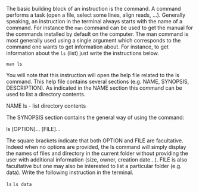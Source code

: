 

The basic building block of an instruction is the command. A command performs a task (open a file, select some lines, align reads, ...). Generally speaking, an instruction in the terminal always starts with the name of a command. For instance the `man` command can be used to get the manual for the commands installed by default on the computer. The man command is most generally used using a single argument which corresponds to the command one wants to get information about. For instance, to get information about the `ls` (list)  just write the instructions below. 

`man ls`

You will note that this instruction will open the help file related to the ls command. This help file contains several sections (e.g. NAME, SYNOPSIS, DESCRIPTION).  As indicated in the NAME section this command can be used to list a directory contents. 

NAME
       ls - list directory contents

The SYNOPSIS section contains the general way of using the command:

ls [OPTION]... [FILE]...


The square brackets indicate that both OPTION and FILE are facultative. Indeed when no options are provided, the ls command will simply display the names of files and directory in the current folder without providing the user with additional information (size, owner, creation date...). FILE is also facultative but one may also be interested to list a particular folder (e.g. data). Write the following instruction in the terminal.

`ls`
`ls data`

